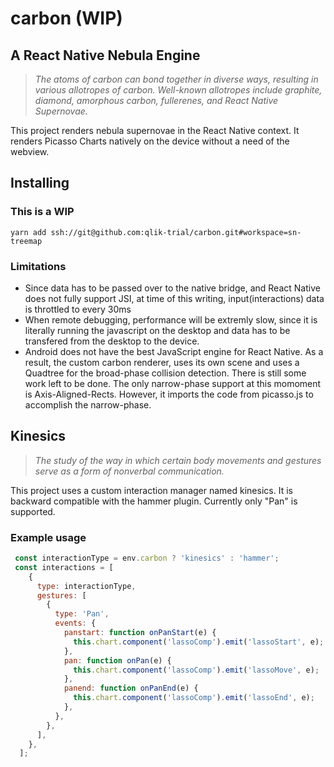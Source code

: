# carbon (WIP)

## A React Native Nebula Engine

> _The atoms of carbon can bond together in diverse ways, resulting in various allotropes of carbon. Well-known allotropes include graphite, diamond, amorphous carbon, fullerenes, and React Native Supernovae._

This project renders nebula supernovae in the React Native context.  It renders Picasso Charts natively on the device without a need of the webview.

## Installing

### This is a WIP

`yarn add ssh://git@github.com:qlik-trial/carbon.git#workspace=sn-treemap`

### Limitations

- Since data has to be passed over to the native bridge, and React Native does not fully support JSI, at time of this writing, input(interactions) data is throttled to every 30ms
- When remote debugging, performance will be extremly slow, since it is literally running the javascript on the desktop and data has to be transfered from the desktop to the device.
- Android does not have the best JavaScript engine for React Native.  As a result, the custom carbon renderer, uses its own scene and uses a Quadtree for the broad-phase collision detection.  There is still some work left to be done.  The only narrow-phase support at this momoment is Axis-Aligned-Rects.  However, it imports the code from picasso.js to accomplish the narrow-phase.

## Kinesics

> _The study of the way in which certain body movements and gestures serve as a form of nonverbal communication._

This project uses a custom interaction manager named kinesics.  It is backward compatible with the hammer plugin.   Currently only "Pan" is supported.

### Example usage

```javascript
 const interactionType = env.carbon ? 'kinesics' : 'hammer';
 const interactions = [
    {
      type: interactionType,
      gestures: [
        {
          type: 'Pan',
          events: {
            panstart: function onPanStart(e) {
              this.chart.component('lassoComp').emit('lassoStart', e);
            },
            pan: function onPan(e) {
              this.chart.component('lassoComp').emit('lassoMove', e);
            },
            panend: function onPanEnd(e) {
              this.chart.component('lassoComp').emit('lassoEnd', e);
            },
          },
        },
      ],
    },
  ];

```
